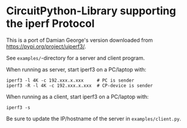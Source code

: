 CircuitPython-Library supporting the iperf Protocol
===================================================

This is a port of Damian George's version downloaded from
<https://pypi.org/project/uiperf3/>.

See `examples/`-directory for a server and client program.

When running as server, start iperf3 on a PC/laptop with:

    iperf3 -l 4K -c 192.xxx.x.xxx     # PC is sender
    iperf3 -R -l 4K -c 192.xxx.x.xxx  # CP-device is sender

When running as a client, start iperf3 on a PC/laptop with:

    iperf3 -s

Be sure to update the IP/hostname of the server in `examples/client.py`.
